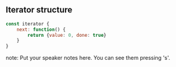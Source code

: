 ##  Iterator structure

```javascript
const iterator {
    next: function() {
        return {value: 0, done: true}
    }
}
```

note:
    Put your speaker notes here.
    You can see them pressing 's'.
